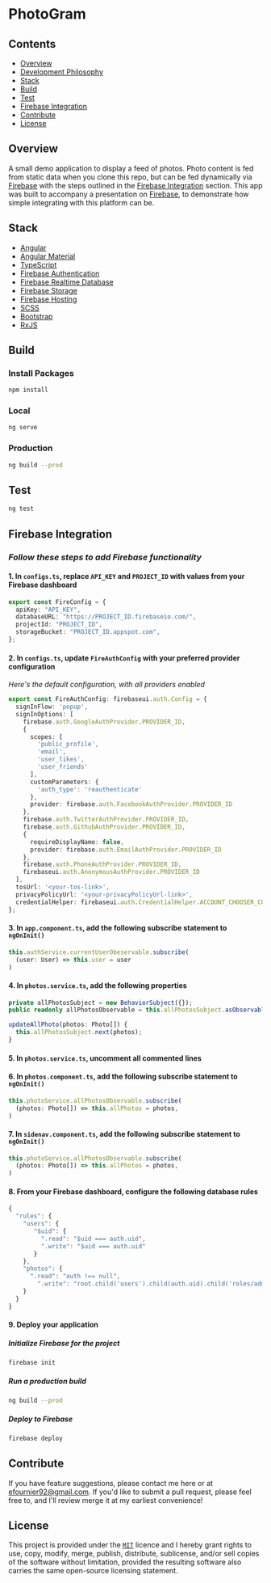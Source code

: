 # PhotoGram

## Contents
- [Overview](#overview)
- [Development Philosophy](#development-philosophy)
- [Stack](#stack)
- [Build](#build)
- [Test](#test)
- [Firebase Integration](#firebase-integration)
- [Contribute](#contribute)
- [License](#license)

## Overview
A small demo application to display a feed of photos. Photo content is fed from static data when you clone this repo, but can be fed dynamically via [Firebase](https://firebase.google.com/) with the steps outlined in the [Firebase Integration](#firebase-integration) section. This app was built to accompany a presentation on [Firebase](https://firebase.google.com/), to demonstrate how simple integrating with this platform can be.

## Stack
- [Angular](https://angular.io/)
- [Angular Material](https://material.angular.io/)
- [TypeScript](https://www.typescriptlang.org/)
- [Firebase Authentication](https://firebase.google.com/products/auth/)
- [Firebase Realtime Database](https://firebase.google.com/products/realtime-database/)
- [Firebase Storage](https://firebase.google.com/products/storage)
- [Firebase Hosting](https://firebase.google.com/products/hosting/)
- [SCSS](https://sass-lang.com)
- [Bootstrap](https://getbootstrap.com/)
- [RxJS](http://reactivex.io/)

## Build

### Install Packages
```bash
npm install
```

### Local

```bash
ng serve
```

### Production

```bash
ng build --prod
```

## Test

```bash
ng test
```

## Firebase Integration

### _Follow these steps to add Firebase functionality_

#### 1. In `configs.ts`, replace `API_KEY` and `PROJECT_ID` with values from your Firebase dashboard
```typescript
export const FireConfig = {
  apiKey: "API_KEY",
  databaseURL: "https://PROJECT_ID.firebaseio.com/",
  projectId: "PROJECT_ID",
  storageBucket: "PROJECT_ID.appspot.com",
};
```

#### 2. In `configs.ts`, update `FireAuthConfig` with your preferred provider configuration
_Here's the default configuration, with all providers enabled_
```typescript
export const FireAuthConfig: firebaseui.auth.Config = {
  signInFlow: 'popup',
  signInOptions: [
    firebase.auth.GoogleAuthProvider.PROVIDER_ID,
    {
      scopes: [
        'public_profile',
        'email',
        'user_likes',
        'user_friends'
      ],
      customParameters: {
        'auth_type': 'reauthenticate'
      },
      provider: firebase.auth.FacebookAuthProvider.PROVIDER_ID
    },
    firebase.auth.TwitterAuthProvider.PROVIDER_ID,
    firebase.auth.GithubAuthProvider.PROVIDER_ID,
    {
      requireDisplayName: false,
      provider: firebase.auth.EmailAuthProvider.PROVIDER_ID
    },
    firebase.auth.PhoneAuthProvider.PROVIDER_ID,
    firebaseui.auth.AnonymousAuthProvider.PROVIDER_ID
  ],
  tosUrl: '<your-tos-link>',
  privacyPolicyUrl: '<your-privacyPolicyUrl-link>',
  credentialHelper: firebaseui.auth.CredentialHelper.ACCOUNT_CHOOSER_COM
};
```

#### 3. In `app.component.ts`, add the following subscribe statement to `ngOnInit()`
```typescript
this.authService.currentUserObeservable.subscribe(
  (user: User) => this.user = user
)
```

#### 4. In `photos.service.ts`, add the following properties
```typescript
private allPhotosSubject = new BehaviorSubject({});
public readonly allPhotosObservable = this.allPhotosSubject.asObservable();

updateAllPhoto(photos: Photo[]) {
  this.allPhotosSubject.next(photos);
}
```

#### 5. In `photos.service.ts`, uncomment all commented lines

#### 6. In `photos.component.ts`, add the following subscribe statement to `ngOnInit()`
```typescript
this.photoService.allPhotosObservable.subscribe(
  (photos: Photo[]) => this.allPhotos = photos,
)
```

#### 7. In `sidenav.component.ts`, add the following subscribe statement to `ngOnInit()`
```typescript
this.photoService.allPhotosObservable.subscribe(
  (photos: Photo[]) => this.allPhotos = photos,
)
```

#### 8. From your Firebase dashboard, configure the following database rules
```javascript
{
  "rules": {
    "users": {
       "$uid": {
         ".read": "$uid === auth.uid",
         ".write": "$uid === auth.uid"
       }
    },
    "photos": { 
      ".read": "auth !== null",
     	".write": "root.child('users').child(auth.uid).child('roles/admin').val() === true",
    }
  }
}
```

#### 9. Deploy your application

##### Initialize Firebase for the project
```bash
firebase init
```

##### Run a production build
```bash
ng build --prod
```

##### Deploy to Firebase
```bash
firebase deploy
```

## Contribute
If you have feature suggestions, please contact me here or at efournier92@gmail.com. If you'd like to submit a pull request, please feel free to, and I'll review merge it at my earliest convenience!

## License
This project is provided under the [`MIT`](https://opensource.org/licenses/MIT) licence and I hereby grant rights to use, copy, modify, merge, publish, distribute, sublicense, and/or sell copies of the software without limitation, provided the resulting software also carries the same open-source licensing statement.

